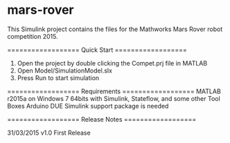 # mars-rover


This Simulink project contains the files for the Mathworks Mars Rover robot competition 2015.

================== Quick Start ==================
1. Open the project by double clicking the Compet.prj file in MATLAB
2. Open Model/SimulationModel.slx
3. Press Run to start simulation

================== Requirements ==================
MATLAB r2015a on Windows 7 64bits with Simulink, Stateflow, and some other Tool Boxes
Arduino DUE Simulink support package is needed

================== Release Notes ==================

31/03/2015 v1.0 First Release
